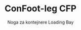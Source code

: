 ---
title: "ConFoot-leg CFP"
subtitle: "Noga za kontejnere Loading Bay"
mainImage: "/images/products/confoot-leg-cfp-main.jpg"
gallery:
  - "/images/products/confoot-leg-cfp-1.jpg"
  - "/images/products/confoot-leg-cfp-2.jpg"
  - "/images/products/confoot-leg-cfp-3.jpg"
shortDescription: "ConFoot-leg CFP je zasnovan za nakladne prostore, kar omogoča pritrditev kontejnerja na pristanišče, hkrati pa omogoča popolno odpiranje vrat ob straneh."
technicalDescription: "Model CFP omogoča, da se izdelki naložijo neposredno iz proizvodnje v kontejner brez vmesnega skladiščenja, brez potrebe po drugi opremi za rokovanje s kontejnerji."
videoID: "da7h7VgJHgs"
faq:
  - question: "Kaj je ConFoot-leg CFP?"
    answer: |
      ConFoot-leg CFP je zasnovan za nakladalne rampe, omogoča varno pritrditev zabojnika na rampo, medtem ko se vrata lahko popolnoma odprejo ob straneh.
  - question: "Kako deluje ConFoot-leg CFP?"
    answer: |
      ConFoot-leg CFP varno pritrdi zabojnik na nakladalno rampo, omogoča nemoteno nakladanje in razkladanje neposredno iz proizvodnje. Ta model odpravlja potrebo po dodatni opremi za ravnanje z zabojniki, optimizira logistični proces.
specifications:
  - name: "Teža"
    value: "24 kg na nogo"
  - name: "Nosilnost"
    value: "30 ton"
  - name: "Razpon nastavitve"
    value: "1.043 mm do 1.448 mm"
  - name: "Material"
    value: "Visokokakovostno jeklo"
price: "3.500 EUR"
priceVAT: "4.235 EUR"
pricingNotes: "Na voljo so popusti pri večjih količinah. Za podrobnosti se obrnite na naš prodajni oddelek."
buyLink: "/contact"
howToUse: |
  1. Postavite CFP nogo na zareze kota kontejnerja
  2. Angažirajte varovalni mehanizem
  3. Po potrebi nastavite višino v razponu med 1.043 mm in 1.448 mm
  4. Pritrdite kontejner na nakladno dno
  5. Popolnoma odprite vrata kontejnerja ob straneh
  6. Naložite izdelke neposredno iz proizvodnje v kontejner
benefits:
  - title: "Integracija z nakladnim prostorom"
    description: "Omogoča pritrditev kontejnerja na nakladno dno, hkrati pa vrata popolnoma odpre ob straneh"
  - title: "Neposredno nalaganje"
    description: "Izdelke je mogoče naložiti neposredno iz proizvodnje v kontejner brez vmesnega skladiščenja"
  - title: "Brez dodatne opreme"
    description: "Za nalaganje ni potrebna dodatna oprema za rokovanje s kontejnerji"
  - title: "Učinkovitost prikolice"
    description: "Osvobodi prikolico za druge naloge, medtem ko kontejner ostane na nakladnem dnu"
  - title: "Dodatno skladiščenje"
    description: "Kontejnerji se lahko uporabljajo kot dodatni skladiščni prostor, ko niso v tranzitu"
  - title: "Takojšnja mobilnost"
    description: "Kontejnerji so vedno pripravljeni na premikanje - preprosto pripeljite prikolico pod kontejner, da nadaljujete pot"
articleContent: |
  ## Kaj je ConFoot-leg CFP?

  ConFoot-leg CFP je specializirana rešitev za noge kontejnerjev, zasnovana posebej za operacije nakladnih prostorov. Model CFP omogoča pritrditev kontejnerjev na nakladna dna, hkrati pa omogoča, da se vrata popolnoma odprejo ob straneh, kar ustvarja brezhibno integracijo med kontejnerjem in objektom. Ta inovativna rešitev spreminja transportne kontejnere v učinkovite razširitve vašega nakladnega prostora, kar odstrani potrebo po vmesnem skladiščenju in dodatni opremi za rokovanje.

  ## Ključne prednosti za operacije nakladnih prostorov

  ConFoot-leg CFP prinaša pomembne operativne prednosti za podjetja, ki redno nalagajo in razklagajo transportne kontejnere. S pritrdilom kontejnerjev neposredno na nakladno dno lahko sprostite prikolice za druge naloge, kar optimizira uporabo vašega voznega parka in zmanjša čakalne dobe. Izdelke je mogoče naložiti neposredno iz proizvodnje v kontejner brez vmesnega skladiščenja, s čimer se poenostavi vaš logistični proces in zmanjša stroške rokovanja.

  Poleg tega lahko kontejnerji, opremljeni s CFP nogami, služijo kot prilagodljiv dodatni skladiščni prostor, ko niso v tranzitu. Vedno so pripravljeni na premikanje - preprosto pripeljite prikolico pod kontejner in pot se nadaljuje. Ta vsestranskost naredi CFP idealno rešitev za podjetja, ki želijo izboljšati učinkovitost nakladnih prostorov in razširiti skladiščni obseg.

  ## Kako deluje

  ConFoot-leg CFP se varno pritrdi na zareze kota kontejnerja, s čimer zagotavlja stabilno oporo, medtem ko je kontejner postavljen na nakladno dno. Noge imajo razpon nastavitve od 1.043 mm do 1.448 mm, kar omogoča natančno poravnavo z različnimi višinami nakladnih dnov. Vsaka noga tehta 24 kg, kar zagotavlja enostavno rokovanje za operaterje, sistem pa nudi znatno nosilnost do 30 ton.

  Namestitev je enostavna:
  1. Postavite CFP noge na zareze kota kontejnerja
  2. Angažirajte varovalni mehanizem za pritrditev nog
  3. Po potrebi nastavite višino, da se poravna z nakladnim dnom
  4. Pritrdite kontejner na nakladno dno
  5. Popolnoma odprite vrata kontejnerja ob straneh
  6. Začnite nalagati neposredno iz proizvodnje v kontejner

  Ko je nalaganje končano, kontejner ostane pripravljen za transport. Ko je prikolica na voljo, jo preprosto pripeljete pod kontejner, noge se odstranijo in pot se nadaljuje brez vmesnih korakov rokovanja.

  ## Aplikacije ConFoot-leg CFP

  ### Proizvodni obrati
  Proizvodni obrati veliko koristijo od sposobnosti CFP, da ustvari brezhibno razširitev proizvodnega območja. S postavitvijo kontejnerjev neposredno na nakladne prostore se izdelki lahko premikajo neposredno s proizvodne linije v transportne kontejnere, kar odstrani potrebo po vmesnem skladiščenju in zmanjša stroške rokovanja. Ta pristop neposrednega nalaganja zmanjšuje tveganje poškodb in poenostavlja logistični proces.

  ### Distribucijski centri
  Distribucijskim centrom CFP nudi dragoceno prilagodljivost pri nalagalnih operacijah. Kontejnerje je mogoče postaviti na nakladna dna za daljše obdobje, kar omogoča učinkovito nalaganje, ko so izdelki na voljo. Ta pristop zmanjša pritisk nalaganja kontejnerjev v strogih časovnih okvirih, ko prikolice čakajo, kar optimizira tako uporabo delovne sile kot transportnih virov.

  ### Maloprodajni sektor
  Maloprodajna podjetja lahko uporabljajo kontejnerje, opremljene s CFP, kot prilagodljiv dodatni skladiščni prostor v času največje obremenitve. Kontejnerje je mogoče postaviti na nakladna dna za neposreden prevzem blaga, nato pa jih premakniti v skladiščne prostore, ko so polni. Ta pristop nudi stroškovno učinkovito dodatno kapaciteto brez potrebe po trajni širšitvi objektov.

  ### Transportna podjetja
  Transportna podjetja imajo koristi od izboljšane uporabe voznega parka s sistemom CFP. Prikolice lahko spustijo kontejnere na lokacijah strank in takoj nadaljujejo s svojo naslednjo nalogo, namesto da bi čakale na nalagalne/razklagalne operacije. Ta učinkovitost lahko bistveno poveča produktivno zmogljivost obstoječih prikolic.

  ## Tehnične specifikacije

  - **Nosilnost**: 30 ton
  - **Teža**: 24 kg na nogo
  - **Razpon nastavitve**: 1.043 mm do 1.448 mm
  - **Material**: Visokokakovostno jeklo z trajnim premazom
  - **Združljivost**: Standardne zareze kota transportnega kontejnerja

  ConFoot-leg CFP predstavlja inovativno rešitev za operacije nakladnih prostorov, ki podjetjem nudi način za optimizacijo logističnih procesov, izboljšanje rabe virov in ustvarjanje prilagodljivega dodatnega skladiščnega prostora. Z omogočanjem neposrednega nalaganja iz proizvodnje v kontejnere in sprostitvijo prikolic za druge naloge, CFP pomaga podjetjem doseči večjo učinkovitost in stroškovno učinkovitost pri rokovanju s kontejnerji.
---